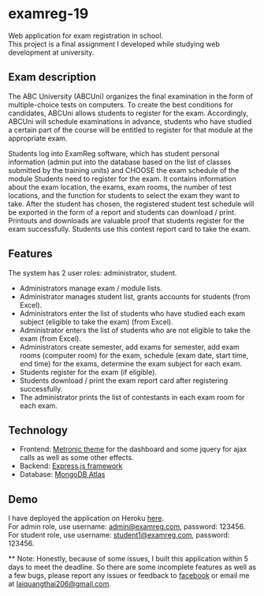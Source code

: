 # examreg-19

Web application for exam registration in school.   
This project is a final assignment I developed while studying web development at university.

## Exam description

The ABC University (ABCUni) organizes the final examination in the form of multiple-choice tests on computers. To create the best conditions for candidates, ABCUni allows students to register for the exam. 
Accordingly, ABCUni will schedule examinations in advance, students who have studied a certain part of the course will be entitled to register for that module at the appropriate exam.  

Students log into ExamReg software, which has student personal information (admin put into the database based on the list of classes submitted by the training units) and CHOOSE the exam schedule of the module Students need to register for the exam. It contains information about the exam location, the exams, exam rooms, the number of test locations, and the function for students to select the exam they want to take. After the student has chosen, the registered student test schedule will be exported in the form of a report and students can download / print. Printouts and downloads are valuable proof that students register for the exam successfully. Students use this contest report card to take the exam.

## Features

The system has 2 user roles: administrator, student.

- Administrators manage exam / module lists.
- Administrator manages student list, grants accounts for students (from Excel).
- Administrators enter the list of students who have studied each exam subject (eligible to take the exam) (from Excel).
- Administrator enters the list of students who are not eligible to take the exam (from Excel).
- Administrators create semester, add exams for semester, add exam rooms (computer room) for the exam, schedule (exam date, start time, end time) for the exams, determine the exam subject for each exam.
- Students register for the exam (if eligible).
- Students download / print the exam report card after registering successfully.
- The administrator prints the list of contestants in each exam room for each exam.

## Technology

- Frontend: [Metronic theme](https://keenthemes.com/metronic/) for the dashboard and some jquery for ajax calls as well as some other effects.
- Backend: [Express.js framework](http://expressjs.com/)
- Database: [MongoDB Atlas](https://www.mongodb.com/cloud/atlas)

## Demo

I have deployed the application on Heroku [here](https://glacial-ridge-02351.herokuapp.com/).  
For admin role, use username: admin@examreg.com, password: 123456.  
For student role, use username: student1@examreg.com, password: 123456.

** Note: Honestly, because of some issues, I built this application within 5 days to meet the deadline. So there are some incomplete features as well as a few bugs, please report any issues or feedback to [facebook](https://www.facebook.com/quangthai206) or email me at laiquangthai206@gmail.com. 
